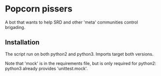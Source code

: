 Popcorn pissers
===============

A bot that wants to help SRD and other 'meta' communities control brigading.

Installation
------------
The script run on both python2 and python3. Imports target both versions.

Note that 'mock' is in the requirements file, but is only required for python2: python3 already provides 'unittest.mock'.
